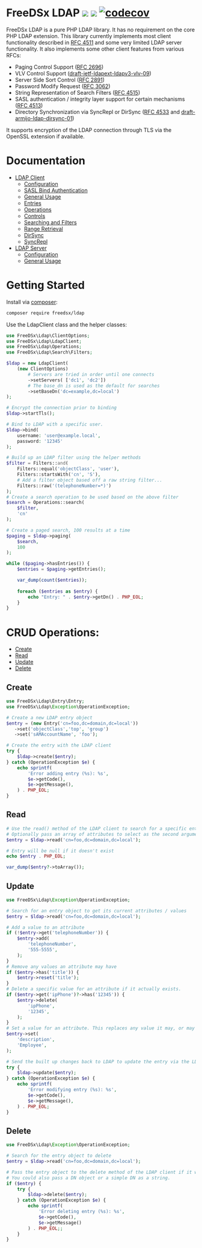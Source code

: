 # FreeDSx LDAP ![](https://github.com/FreeDSx/LDAP/workflows/Analysis/badge.svg) ![](https://github.com/FreeDSx/LDAP/workflows/Build/badge.svg) [![codecov](https://codecov.io/gh/FreeDSx/LDAP/branch/master/graph/badge.svg)](https://codecov.io/gh/FreeDSx/LDAP)
FreeDSx LDAP is a pure PHP LDAP library. It has no requirement on the core PHP LDAP extension. This library currently implements
most client functionality described in [RFC 4511](https://tools.ietf.org/html/rfc4511) and some very limited LDAP server
functionality. It also implements some other client features from various RFCs:

* Paging Control Support ([RFC 2696](https://datatracker.ietf.org/doc/rfc2696/))
* VLV Control Support ([draft-ietf-ldapext-ldapv3-vlv-09](https://www.ietf.org/archive/id/draft-ietf-ldapext-ldapv3-vlv-09.txt))
* Server Side Sort Control ([RFC 2891](https://datatracker.ietf.org/doc/rfc2891/))
* Password Modify Request ([RFC 3062](https://datatracker.ietf.org/doc/rfc3062/))
* String Representation of Search Filters ([RFC 4515](https://datatracker.ietf.org/doc/rfc4515/))
* SASL authentication / integrity layer support for certain mechanisms ([RFC 4513](https://datatracker.ietf.org/doc/rfc4513/))
* Directory Synchronization via SyncRepl or DirSync ([RFC 4533](https://datatracker.ietf.org/doc/rfc4533/) and [draft-armijo-ldap-dirsync-01](https://www.ietf.org/archive/id/draft-armijo-ldap-dirsync-01.txt))

It supports encryption of the LDAP connection through TLS via the OpenSSL extension if available.

# Documentation

* [LDAP Client](/docs/Client)
  * [Configuration](/docs/Client/Configuration.md)
  * [SASL Bind Authentication](/docs/Client/SASL-Bind-Authentication.md)
  * [General Usage](/docs/Client/General-Usage.md)
  * [Entries](/docs/Client/Entries.md)
  * [Operations](/docs/Client/Operations.md)
  * [Controls](/docs/Client/Controls.md)
  * [Searching and Filters](/docs/Client/Searching-and-Filters.md)
  * [Range Retrieval](/docs/Client/Range-Retrieval.md)
  * [DirSync](/docs/Client/DirSync.md)
  * [SyncRepl](/docs/Client/SyncRepl.md)
* [LDAP Server](/docs/Server)
  * [Configuration](/docs/Server/Configuration.md)
  * [General Usage](/docs/Server/General-Usage.md)

# Getting Started

Install via [composer](https://getcomposer.org/download/):

```bash
composer require freedsx/ldap
```

Use the LdapClient class and the helper classes:

```php
use FreeDSx\Ldap\ClientOptions;
use FreeDSx\Ldap\LdapClient;
use FreeDSx\Ldap\Operations;
use FreeDSx\Ldap\Search\Filters;

$ldap = new LdapClient(
    (new ClientOptions)
        # Servers are tried in order until one connects
        ->setServers( ['dc1', 'dc2'])
        # The base_dn is used as the default for searches
        ->setBaseDn('dc=example,dc=local')
);

# Encrypt the connection prior to binding
$ldap->startTls();

# Bind to LDAP with a specific user.
$ldap->bind(
    username: 'user@example.local',
    password: '12345'
);

# Build up an LDAP filter using the helper methods
$filter = Filters::and(
    Filters::equal('objectClass', 'user'),
    Filters::startsWith('cn', 'S'),
    # Add a filter object based off a raw string filter...
    Filters::raw('(telephoneNumber=*)')
);
# Create a search operation to be used based on the above filter
$search = Operations::search(
    $filter,
    'cn'
);

# Create a paged search, 100 results at a time
$paging = $ldap->paging(
    $search,
    100
);

while ($paging->hasEntries()) {
    $entries = $paging->getEntries();

    var_dump(count($entries));
    
    foreach ($entries as $entry) {
        echo "Entry: " . $entry->getDn() . PHP_EOL;
    }
}
```

# CRUD Operations:

* [Create](#create)
* [Read](#read)
* [Update](#update)
* [Delete](#delete)

## Create

```php
use FreeDSx\Ldap\Entry\Entry;
use FreeDSx\Ldap\Exception\OperationException;

# Create a new LDAP entry object
$entry = (new Entry('cn=foo,dc=domain,dc=local'))
   ->set('objectClass','top', 'group')
   ->set('sAMAccountName', 'foo');

# Create the entry with the LDAP client
try {
    $ldap->create($entry);
} catch (OperationException $e) {
    echo sprintf(
        'Error adding entry (%s): %s',
        $e->getCode(),
        $e->getMessage(),
    ) . PHP_EOL;
}
```

## Read

```php
# Use the read() method of the LDAP client to search for a specific entry.
# Optionally pass an array of attributes to select as the second argument.
$entry = $ldap->read('cn=foo,dc=domain,dc=local');

# Entry will be null if it doesn't exist
echo $entry . PHP_EOL;

var_dump($entry?->toArray());
```

## Update

```php
use FreeDSx\Ldap\Exception\OperationException;

# Search for an entry object to get its current attributes / values
$entry = $ldap->read('cn=foo,dc=domain,dc=local');

# Add a value to an attribute
if (!$entry->get('telephoneNumber')) {
    $entry->add(
        'telephoneNumber',
        '555-5555',
    );
}
# Remove any values an attribute may have
if ($entry->has('title')) {
    $entry->reset('title');
}
# Delete a specific value for an attribute if it actually exists.
if ($entry->get('ipPhone')?->has('12345')) {
    $entry->delete(
        'ipPhone',
        '12345',
    );
}
# Set a value for an attribute. This replaces any value it may, or may not, have.
$entry->set(
    'description',
    'Employee',
);

# Send the built up changes back to LDAP to update the entry via the LDAP client update method.
try {
    $ldap->update($entry);
} catch (OperationException $e) {
    echo sprintf(
        'Error modifying entry (%s): %s',
        $e->getCode(),
        $e->getMessage(),
    ) . PHP_EOL;
}
```

## Delete

```php
use FreeDSx\Ldap\Exception\OperationException;

# Search for the entry object to delete
$entry = $ldap->read('cn=foo,dc=domain,dc=local');

# Pass the entry object to the delete method of the LDAP client if it was found.
# You could also pass a DN object or a simple DN as a string.
if ($entry) {
    try {
        $ldap->delete($entry);
    } catch (OperationException $e) {
        echo sprintf(
            'Error deleting entry (%s): %s',
            $e->getCode(),
            $e->getMessage()
        ) . PHP_EOL;;
    }
}
```
